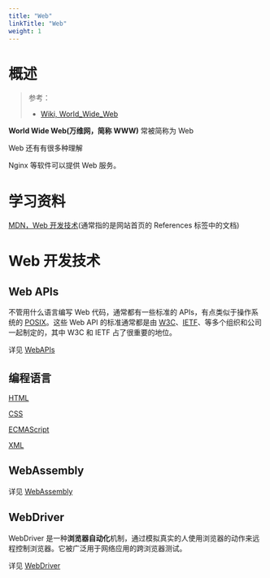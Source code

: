 ```yaml
---
title: "Web"
linkTitle: "Web"
weight: 1
---
```


# 概述

> 参考：
>
> - [Wiki, World_Wide_Web](https://en.wikipedia.org/wiki/World_Wide_Web)

**World Wide Web(万维网，简称 WWW)** 常被简称为 Web

Web 还有有很多种理解

Nginx 等软件可以提供 Web 服务。

# 学习资料

[MDN，Web 开发技术](https://developer.mozilla.org/en-US/docs/Web)(通常指的是网站首页的 References 标签中的文档)

# Web 开发技术

## Web APIs

不管用什么语言编写 Web 代码，通常都有一些标准的 APIs，有点类似于操作系统的 [POSIX](/docs/1.操作系统/Operating%20system/POSIX.md)。这些 Web API 的标准通常都是由 [W3C](/docs/Standard/Internet/W3C.md)、[IETF](/docs/Standard/Internet/IETF.md)、等多个组织和公司一起制定的，其中 W3C 和 IETF 占了很重要的地位。

详见 [WebAPIs](/docs/Web/WebAPIs/WebAPIs.md)

## 编程语言

[HTML](/docs/2.编程/标记语言/HTML.md)

[CSS](/docs/2.编程/标记语言/CSS.md)

[ECMAScript](/docs/2.编程/高级编程语言/ECMAScript/ECMAScript.md)

[XML](/docs/2.编程/标记语言/XML.md)

## WebAssembly

详见 [WebAssembly](/docs/Web/WebAssembly.md)

## WebDriver

WebDriver 是一种**浏览器自动化**机制，通过模拟真实的人使用浏览器的动作来远程控制浏览器。它被广泛用于网络应用的跨浏览器测试。

详见 [WebDriver](/docs/Web/WebDriver/WebDriver.md)
